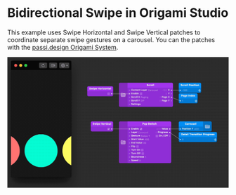 # Bidirectional Swipe in Origami Studio

This example uses Swipe Horizontal and Swipe Vertical patches to coordinate separate swipe gestures on a carousel. You can the patches with the [passi.design Origami System](https://github.com/epassi/origami-passi-design-system).

![Bidirection Swipe Demo](img/bidirectional-swipe-demo.gif)
